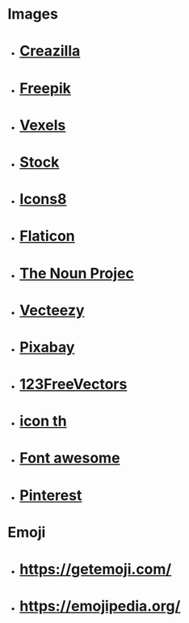 # Images

- <h1><a href="https://creazilla.com/th">Creazilla</a>
- <h1><a href="https://www.freepik.com/">Freepik</a>
- <h1><a href="https://links.fixthephoto.com/click?trvid=10198">Vexels</a>
- <h1><a href="https://www.stockio.com/">Stock</a>
- <h1><a href="https://icons8.com/illustrations">Icons8</a>
- <h1><a href="https://www.flaticon.com/">Flaticon</a>
- <h1><a href="https://thenounproject.com/">The Noun Projec</a>
- <h1><a href="https://www.vecteezy.com/">Vecteezy </a>
- <h1><a href="https://pixabay.com/th/">Pixabay </a>
- <h1><a href="https://www.123freevectors.com/">123FreeVectors</a>
- <h1><a href="https://icon-icons.com/th/">icon th</a>
- <h1><a href="https://fontawesome.com/">Font awesome</a>
- <h1><a href="https://www.pinterest.com">Pinterest</a>
  
  
#  Emoji
 
 - <h1><a href="https://getemoji.com/">https://getemoji.com/</a>
 - <h1><a href="https://emojipedia.org/">https://emojipedia.org/</a>
```
  
